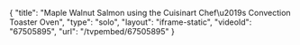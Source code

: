 {
    "title": "Maple Walnut Salmon using the Cuisinart Chef\u2019s Convection Toaster Oven",
    "type": "solo",
    "layout": "iframe-static",
    "videoId": "67505895",
    "url": "\/tvpembed\/67505895"
}